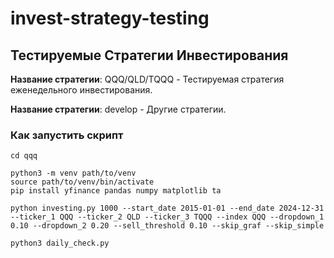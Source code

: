 # invest-strategy-testing

## Тестируемые Стратегии Инвестирования

**Название стратегии**: QQQ/QLD/TQQQ - Тестируемая стратегия еженедельного инвестирования.

**Название стратегии**: develop - Другие стратегии.

### Как запустить скрипт
```
cd qqq

python3 -m venv path/to/venv                                                                                     
source path/to/venv/bin/activate
pip install yfinance pandas numpy matplotlib ta

python investing.py 1000 --start_date 2015-01-01 --end_date 2024-12-31 --ticker_1 QQQ --ticker_2 QLD --ticker_3 TQQQ --index QQQ --dropdown_1 0.10 --dropdown_2 0.20 --sell_threshold 0.10 --skip_graf --skip_simple

python3 daily_check.py
```